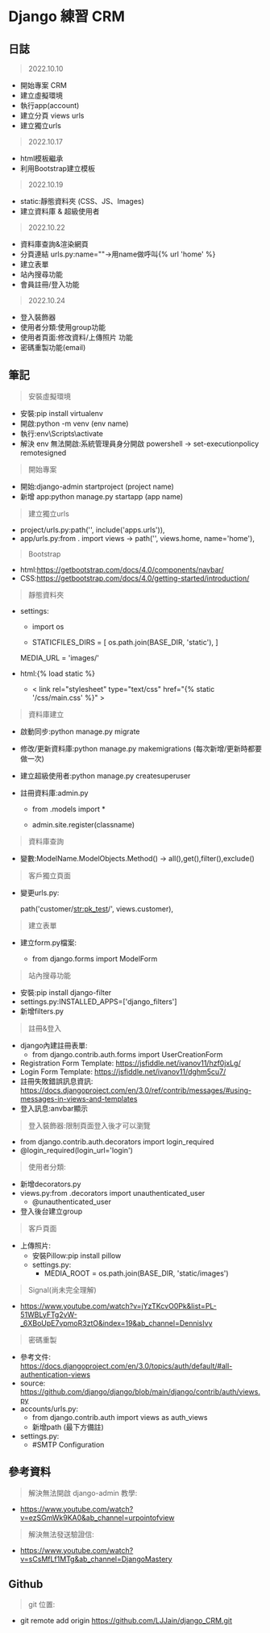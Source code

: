 # Django 練習 CRM

## 日誌
> 2022.10.10
- 開始專案 CRM
- 建立虛擬環境
- 執行app(account)
- 建立分頁 views urls
- 建立獨立urls

> 2022.10.17
- html模板繼承
- 利用Bootstrap建立模板

> 2022.10.19
- static:靜態資料夾 (CSS、JS、Images)
- 建立資料庫 & 超級使用者

> 2022.10.22
- 資料庫查詢&渲染網頁
- 分頁連結 urls.py:name=""->用name做呼叫{% url 'home' %}
- 建立表單
- 站內搜尋功能
- 會員註冊/登入功能

> 2022.10.24
- 登入裝飾器
- 使用者分類:使用group功能
- 使用者頁面:修改資料/上傳照片 功能
- 密碼重製功能(email)



## 筆記
> 安裝虛擬環境
- 安裝:pip install virtualenv
- 開啟:python -m venv (env name)
- 執行:env\Scripts\activate
- 解決 env 無法開啟:系統管理員身分開啟 powershell -> set-executionpolicy remotesigned

> 開始專案
- 開始:django-admin startproject (project name)
- 新增 app:python manage.py startapp (app name)

> 建立獨立urls
- project/urls.py:path('', include('apps.urls')),
- app/urls.py:from . import views -> path('', views.home, name='home'),

> Bootstrap
- html:https://getbootstrap.com/docs/4.0/components/navbar/
- CSS:https://getbootstrap.com/docs/4.0/getting-started/introduction/

> 靜態資料夾
- settings:

    - import os

    - STATICFILES_DIRS = [
        os.path.join(BASE_DIR, 'static'),
    ]

    MEDIA_URL = 'images/' 

- html:{% load static %}  

    - < link rel="stylesheet" type="text/css" href="{% static '/css/main.css' %}" >

> 資料庫建立
- 啟動同步:python manage.py migrate
- 修改/更新資料庫:python manage.py makemigrations (每次新增/更新時都要做一次)
- 建立超級使用者:python manage.py createsuperuser
- 註冊資料庫:admin.py

    - from .models import *

    - admin.site.register(classname)

> 資料庫查詢
- 變數:ModelName.ModelObjects.Method() -> all(),get(),filter(),exclude()

> 客戶獨立頁面
- 變更urls.py:

    path('customer/<str:pk_test>/', views.customer),

> 建立表單
- 建立form.py檔案:

    - from django.forms import ModelForm

> 站內搜尋功能
- 安裝:pip install django-filter
- settings.py:INSTALLED_APPS=['django_filters']
- 新增filters.py

> 註冊&登入
- django內建註冊表單:
    - from django.contrib.auth.forms import UserCreationForm
- Registration Form Template: https://jsfiddle.net/ivanov11/hzf0jxLg/
- Login Form Template: https://jsfiddle.net/ivanov11/dghm5cu7/
- 註冊失敗錯誤訊息資訊:
    https://docs.djangoproject.com/en/3.0/ref/contrib/messages/#using-messages-in-views-and-templates
- 登入訊息:anvbar顯示

> 登入裝飾器:限制頁面登入後才可以瀏覽
- from django.contrib.auth.decorators import login_required
- @login_required(login_url='login')

> 使用者分類:
- 新增decorators.py
- views.py:from .decorators import unauthenticated_user
    - @unauthenticated_user
- 登入後台建立group

> 客戶頁面
-  上傳照片:
    - 安裝Pillow:pip install pillow
    - settings.py:
        - MEDIA_ROOT = os.path.join(BASE_DIR, 'static/images')

> Signal(尚未完全理解)
- https://www.youtube.com/watch?v=jYzTKcvO0Pk&list=PL-51WBLyFTg2vW-_6XBoUpE7vpmoR3ztO&index=19&ab_channel=DennisIvy

> 密碼重製
- 參考文件:
    https://docs.djangoproject.com/en/3.0/topics/auth/default/#all-authentication-views
- source:
    https://github.com/django/django/blob/main/django/contrib/auth/views.py
- accounts/urls.py:
    - from django.contrib.auth import views as auth_views
    - 新增path (最下方備註)
- settings.py:
    - #SMTP Configuration 




## 參考資料

> 解決無法開啟 django-admin 教學:
- https://www.youtube.com/watch?v=ezSGmWk9KA0&ab_channel=urpointofview
> 解決無法發送驗證信:
- https://www.youtube.com/watch?v=sCsMfLf1MTg&ab_channel=DjangoMastery


## Github

> git 位置:
- git remote add origin https://github.com/LJJain/django_CRM.git
